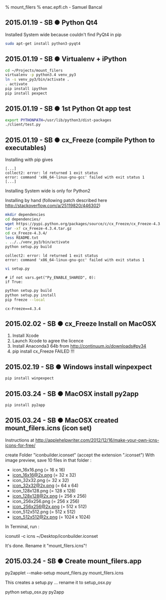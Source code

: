 % mount_filers
% enac.epfl.ch - Samuel Bancal


2015.01.19 - SB ● Python Qt4
--------------------------------------------------------------------------------

Installed System wide because couldn't find PyQt4 in pip

~~~ bash
sudo apt-get install python3-pyqt4
~~~


2015.01.19 - SB ● Virtualenv + iPython
--------------------------------------------------------------------------------

~~~ bash
cd ~/Projects/mount_filers
virtualenv -p python3.4 venv_py3
ln -s venv_py3/bin/activate .
. activate
pip install ipython
pip install pexpect
~~~


2015.01.19 - SB ● 1st Python Qt app test
--------------------------------------------------------------------------------

~~~ bash
export PYTHONPATH=/usr/lib/python3/dist-packages
./client/test.py
~~~


2015.01.19 - SB ● cx_Freeze (compile Python to executables)
--------------------------------------------------------------------------------

Installing with pip gives

~~~ out
[...]
collect2: error: ld returned 1 exit status
error: command 'x86_64-linux-gnu-gcc' failed with exit status 1
[...]
~~~

Installing System wide is only for Python2

Installing by hand (following patch described here <http://stackoverflow.com/a/25119820/446302>)

~~~ bash
mkdir dependencies
cd dependencies/
wget https://pypi.python.org/packages/source/c/cx_Freeze/cx_Freeze-4.3.4.tar.gz#md5=5bd662af9aa36e5432e9144da51c6378
tar -xf cx_Freeze-4.3.4.tar.gz 
cd cx_Freeze-4.3.4/
less README.txt 
. ../../venv_py3/bin/activate
python setup.py build
~~~

~~~ out
collect2: error: ld returned 1 exit status
error: command 'x86_64-linux-gnu-gcc' failed with exit status 1
~~~

~~~ bash
vi setup.py
~~~

~~~ snip
# if not vars.get("Py_ENABLE_SHARED", 0):
if True:
~~~

~~~ bash
python setup.py build
python setup.py install
pip freeze --local
~~~

~~~ out
cx-Freeze==4.3.4
~~~


2015.02.02 - SB ● cx_Freeze Install on MacOSX
--------------------------------------------------------------------------------

1. Install Xcode
2. Launch Xcode to agree the licence
3. Install Anaconda3 64b from http://continuum.io/downloads#py34
4. pip install cx_Freeze
   FAILED !!!


2015.02.19 - SB ● Windows install winpexpect
--------------------------------------------------------------------------------

~~~ cmd
pip install winpexpect
~~~


2015.03.24 - SB ● MacOSX install py2app
--------------------------------------------------------------------------------

~~~ cmd
pip install py2app
~~~


2015.03.24 - SB ● MacOSX created mount_filers.icns (icon set)
--------------------------------------------------------------------------------

Instructions at http://applehelpwriter.com/2012/12/16/make-your-own-icns-icons-for-free/

create Folder "iconbuilder.iconset" (accept the extension ".iconset")
With image preview, save 10 files in that folder :

* icon_16x16.png (= 16 x 16)
* icon_16x16@2x.png (= 32 x 32)
* icon_32x32.png (= 32 x 32)
* icon_32x32@2x.png (= 64 x 64)
* icon_128x128.png (= 128 x 128)
* icon_128x128@2x.png (= 256 x 256)
* icon_256x256.png (= 256 x 256)
* icon_256x256@2x.png (= 512 x 512)
* icon_512x512.png (= 512 x 512)
* icon_512x512@2x.png (= 1024 x 1024)

In Terminal, run :

iconutil -c icns ~/Desktop/iconbuilder.iconset

It's done. Rename it "mount_filers.icns"!


2015.03.24 - SB ● Create mount_filers.app
--------------------------------------------------------------------------------

py2applet --make-setup mount_filers.py mount_filers.icns

This creates a setup.py ... rename it to setup_osx.py

python setup_osx.py py2app
